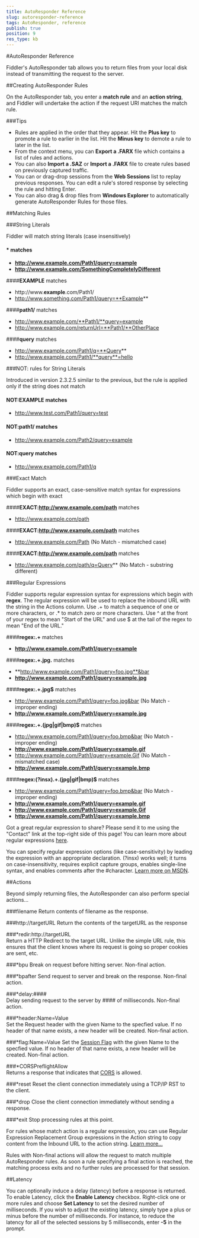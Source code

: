 ```yaml
---
title: AutoResponder Reference
slug: autoresponder-reference
tags: AutoResponder, reference
publish: true
position: 9
res_type: kb
---
```


<!-- http://fiddler2.com/Fiddler2/help/AutoResponder.asp -->

#AutoResponder Reference

Fiddler's AutoResponder tab allows you to return files from your local disk instead of transmitting the request to the server.

##Creating AutoResponder Rules

On the AutoResponder tab, you enter a **match rule** and an **action string**, and Fiddler will undertake the action if the request URI matches the match rule.

###Tips

* Rules are applied in the order that they appear. Hit the **Plus key** to promote a rule to earlier in the list. Hit the **Minus key** to demote a rule to later in the list.
* From the context menu, you can **Export a .FARX** file which contains a list of rules and actions.
* You can also **Import a .SAZ** or **Import a .FARX** file to create rules based on previously captured traffic.
* You can or drag-drop sessions from the **Web Sessions** list to replay previous responses. You can edit a rule's stored response by selecting the rule and hitting Enter.
* You can also drag & drop files from **Windows Explorer** to automatically generate AutoResponder Rules for those files.

##Matching Rules

###String Literals

Fiddler will match string literals (case insensitively)

#### **\*** matches
* **http://www.example.com/Path1/query=example**
* **http://www.example.com/SomethingCompletelyDifferent**

####**EXAMPLE** matches
* http://www.**example**.com/Path1/
* http://www.something.com/Path1/query=**Example**

####**path1/** matches
* http://www.example.com/**Path1/**query=example
* http://www.example.com/returnUrl=**Path1/**OtherPlace

####**query** matches

* http://www.example.com/Path1/q=**Query**
* http://www.example.com/Path1/**query**=hello

###NOT: rules for String Literals

Introduced in version 2.3.2.5 similar to the previous, but the rule is applied only if the string does not match

#### **NOT:EXAMPLE** matches 
* http://www.test.com/Path1/query=test

#### **NOT:path1/** matches
* http://www.example.com/Path2/query=example

#### **NOT:query** matches
* http://www.example.com/Path1/q

###Exact Match

Fiddler supports an exact, case-sensitive match syntax for expressions which begin with exact

####**EXACT:http://www.example.com/path** matches
* http://www.example.com/path

####**EXACT:http://www.example.com/path** matches
* http://www.example.com/Path (No Match - mismatched case)

####**EXACT:http://www.example.com/path** matches
* http://www.example.com/path/q=Query** (No Match - substring different)

###Regular Expressions

Fiddler supports regular expression syntax for expressions which begin with **regex**. The regular expression will be used to replace the inbound URL with the string in the Actions column. Use .+ to match a sequence of one or more characters, or .* to match zero or more characters. Use ^ at the front of your regex to mean "Start of the URL" and use $ at the tail of the regex to mean "End of the URL."

####**regex:.+** matches
* **http://www.example.com/Path1/query=example**

####**regex:.+\.jpg.** matches
* **http://www.example.com/Path1/query=foo.jpg**&bar
* **http://www.example.com/Path1/query=example.jpg**

####**regex:.+\.jpg$** matches
* http://www.example.com/Path1/query=foo.jpg&bar (No Match - improper ending)
* **http://www.example.com/Path1/query=example.jpg**

####**regex:.+\.(jpg|gif|bmp)$** matches 
* http://www.example.com/Path1/query=foo.bmp&bar (No Match  - improper ending)
* **http://www.example.com/Path1/query=example.gif**
* http://www.example.com/Path1/query=example.Gif  (No Match - mismatched case)
* **http://www.example.com/Path1/query=example.bmp**

####**regex:(?insx).+\.(jpg|gif|bmp)$**	matches
* http://www.example.com/Path1/query=foo.bmp&bar (No Match - improper ending)
* **http://www.example.com/Path1/query=example.gif**
* **http://www.example.com/Path1/query=example.Gif**
* **http://www.example.com/Path1/query=example.bmp**
 	
Got a great regular expression to share?  Please send it to me using the "Contact" link at the top-right side of this page!
You can learn more about regular expressions [here](http://www.regular-expressions.info/quickstart.html).

You can specify regular expression options (like case-sensitivity) by leading the expression with an appropriate declaration.  (?insx) works well; it turns on case-insensitivity, requires explicit capture groups, enables single-line syntax, and enables comments after the #character. [Learn more on MSDN](https://msdn.microsoft.com/en-us/library/yd1hzczs(VS.80).aspx).

##Actions

Beyond simply returning files, the AutoResponder can also perform special actions...

###filename	
Return contents of filename as the response.

###http://targetURL	
Return the contents of the targetURL as the response

###*redir:http://targetURL	
Return a HTTP Redirect to the target URL. Unlike the simple URL rule, this ensures that the client knows where its request is going so proper cookies are sent, etc.

###*bpu	
Break on request before hitting server. Non-final action.

###*bpafter	
Send request to server and break on the response. Non-final action.

###*delay:\#\#\#\#	
Delay sending request to the server by #### of milliseconds. Non-final action.

###*header:Name=Value	
Set the Request header with the given Name to the specfied value. If no header of that name exists, a new header will be created. Non-final action.

###*flag:Name=Value	
Set the [Session Flag](./SessionFlags) with the given Name to the specfied value. If no header of that name exists, a new header will be created. Non-final action.

###*CORSPreflightAllow	
Returns a response that indicates that [CORS](https://en.wikipedia.org/wiki/Cross-origin_resource_sharing) is allowed.

###*reset
Reset the client connection immediately using a TCP/IP RST to the client.

###*drop
Close the client connection immediately without sending a response.

###*exit
Stop processing rules at this point. 
	
For rules whose match action is a regular expression, you can use Regular Expression Replacement Group expressions in the Action string to copy content from the Inbound URL to the action string. [Learn more...](https://blogs.msdn.com/b/fiddler/archive/2012/01/09/fiddler-2.3.8.2-beta-views-woff-mp3-h264-datauris-and-autoresponder-supports-regular-expression-groups.aspx)

Rules with Non-final actions will allow the request to match multiple AutoResponder rules. As soon a rule specifying a final action is reached, the matching process exits and no further rules are processed for that session.

##Latency

You can optionally induce a delay (latency) before a response is returned. To enable Latency, click the **Enable Latency** checkbox. Right-click one or more rules and choose **Set Latency** to set the desired number of milliseconds. If you wish to adjust the existing latency, simply type a plus or minus before the number of milliseconds. For instance, to reduce the latency for all of the selected sessions by 5 milliseconds, enter **-5** in the prompt.
